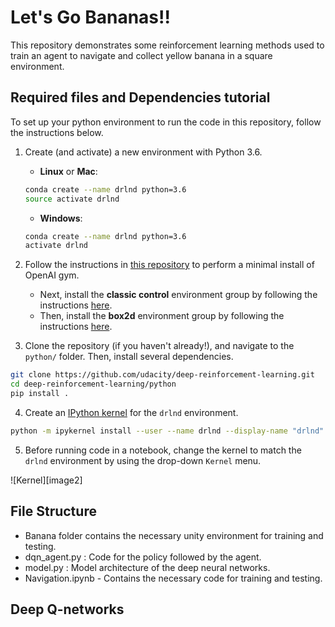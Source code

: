 # Let's Go Bananas!!
<p align="center">
  <src ="https://drive.google.com/file/d/1dTCDmDzV0Mi1CaeykSE_CFrkjnCAcGNN/preview" width="640" height="480">
</p>
  

This repository demonstrates some reinforcement learning methods used to train an agent to navigate and collect yellow banana in a square environment.

## Required files and Dependencies tutorial

To set up your python environment to run the code in this repository, follow the instructions below.

1. Create (and activate) a new environment with Python 3.6.

	- __Linux__ or __Mac__: 
	```bash
	conda create --name drlnd python=3.6
	source activate drlnd
	```
	- __Windows__: 
	```bash
	conda create --name drlnd python=3.6 
	activate drlnd
	```
	
2. Follow the instructions in [this repository](https://github.com/openai/gym) to perform a minimal install of OpenAI gym.  
	- Next, install the **classic control** environment group by following the instructions [here](https://github.com/openai/gym#classic-control).
	- Then, install the **box2d** environment group by following the instructions [here](https://github.com/openai/gym#box2d).
	
3. Clone the repository (if you haven't already!), and navigate to the `python/` folder.  Then, install several dependencies.
```bash
git clone https://github.com/udacity/deep-reinforcement-learning.git
cd deep-reinforcement-learning/python
pip install .
```

4. Create an [IPython kernel](http://ipython.readthedocs.io/en/stable/install/kernel_install.html) for the `drlnd` environment.  
```bash
python -m ipykernel install --user --name drlnd --display-name "drlnd"
```

5. Before running code in a notebook, change the kernel to match the `drlnd` environment by using the drop-down `Kernel` menu. 

![Kernel][image2]

## File Structure

- Banana folder contains the necessary unity environment for training and testing.
- dqn_agent.py : Code for the policy followed by the agent.
- model.py : Model architecture of the deep neural networks.
- Navigation.ipynb - Contains the necessary code for training and testing.

## Deep Q-networks
<p align="center">
  <src = "https://video.udacity-data.com/topher/2018/May/5aef2add_dqn/dqn.png">
</p>
  
<p align="center">
  <src =  "https://miro.medium.com/max/1400/1*8coZ4g_pRtfyoHmsuzMH6g.png">
</p>


